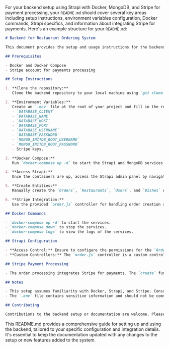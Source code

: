 For your backend setup using Strapi with Docker, MongoDB, and Stripe for payment processing, your `README.md` should cover several key areas including setup instructions, environment variables configuration, Docker commands, Strapi specifics, and information about integrating Stripe for payments. Here's an example structure for your `README.md`:

```markdown
# Backend for Restaurant Ordering System

This document provides the setup and usage instructions for the backend of a Restaurant Ordering System. The backend is built with Strapi, uses MongoDB for data storage, and integrates Stripe for processing payments.

## Prerequisites

- Docker and Docker Compose
- Stripe account for payments processing

## Setup Instructions

1. **Clone the repository:**
   Clone the backend repository to your local machine using `git clone`.

2. **Environment Variables:**
   Create an `.env` file at the root of your project and fill in the required environment variables as per the `.env.example` template provided. Important variables include:
   - `DATABASE_CLIENT`
   - `DATABASE_NAME`
   - `DATABASE_HOST`
   - `DATABASE_PORT`
   - `DATABASE_USERNAME`
   - `DATABASE_PASSWORD`
   - `MONGO_INITDB_ROOT_USERNAME`
   - `MONGO_INITDB_ROOT_PASSWORD`
   - Stripe keys.

3. **Docker Compose:**
   Run `docker-compose up -d` to start the Strapi and MongoDB services in detached mode.

4. **Access Strapi:**
   Once the containers are up, access the Strapi admin panel by navigating to `http://localhost:1337/admin` in your browser. Complete the setup by creating an admin user.

5. **Create Entities:**
   Manually create the `Orders`, `Restaurants`, `Users`, and `Dishes` entities within the Strapi admin panel. Configure the relationships as required, for example, a one-to-many relationship between `Restaurants` and `Dishes`.

6. **Stripe Integration:**
   Use the provided `order.js` controller for handling order creation and payment processing with Stripe. Ensure your Stripe secret key is correctly configured in the controller.

## Docker Commands

- `docker-compose up -d` to start the services.
- `docker-compose down` to stop the services.
- `docker-compose logs` to view the logs of the services.

## Strapi Configuration

- **Access Control:** Ensure to configure the permissions for the `Orders`, `Restaurants`, `Users`, and `Dishes` entities to control access as needed.
- **Custom Controllers:** The `order.js` controller is a custom controller for processing orders. Review and customize it according to your requirements.Once your strapi server is generated you will need to add order.js to the controllers folder of your order entity.

## Stripe Payment Processing

- The order processing integrates Stripe for payments. The `create` function within `order.js` handles the creation of charges and records the order details in the database. Make sure you add your stripe private key.

## Notes

- This setup assumes familiarity with Docker, Strapi, and Stripe. Consult the official documentation of each for more detailed information.
- The `.env` file contains sensitive information and should not be committed to version control.

## Contributing

Contributions to the backend setup or documentation are welcome. Please follow the project's contribution guidelines and submit pull requests for review.
```

This README.md provides a comprehensive guide for setting up and using the backend, tailored to your specific configuration and integration details. It's essential to keep the documentation updated with any changes to the setup or new features added to the system.